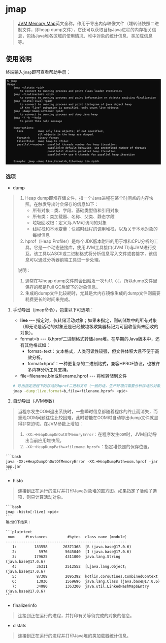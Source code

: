 # jmap
> [JVM Memory Map](https://docs.oracle.com/en/java/javase/11/tools/jmap.html#GUID-D2340719-82BA-4077-B0F3-2803269B7F41)英文全称，作用于导出内存映像文件（堆转储快照二进制文件，即heap
> dump文件），它还可以获取目标Java进程的内存相关信息，包括Java堆各区域的使用情况、堆中对象的统计信息、类加载信息等。

## 使用说明

终端输入`jmap`即可查看帮助手册：

![jmap.png](assets/jmap/jmap.png)

### 选项
- dump
> 1. Heap dump即堆存储文件，指一个Java进程在某个时间点的内存快照。在触发导出时会保存的信息如下：
>    - 所有对象：类、字段、基础类型值和引用对象
>    - 所有类：类加载器、名称、父类、静态字段
>    - 垃圾回收根：定义为JVM可访问的对象
>    - 线程栈和本地变量：快照时线程的调用堆栈，以及关于本地对象的每帧信息
> 2. hprof（Heap Profiler）是每个JDK版本附带的用于堆和CPU分析的工具。它是一个动态链接库，使用JVM工具接口(JVM TI)与JVM进行交互。该工具以ASCII或二进制格式将分析信息写入文件或套接字，该信息可以通过分析器前端工具进一步处理。
> 
> 说明：
> 1. 通常在写heap dump文件前会出触发一次`full GC`，所以dump文件里保存的都是Full GC后留下的对象信息。
> 2. 生成的dump文件比较耗时，尤其是大内存镜像生成的dump文件则需要耗费更长的时间来完成。

1. 手动导出（jmap命令），包含以下可选项：
   - **live** --- 指定时，仅转储活动对象；如果未指定，则转储堆中的所有对象（即无论是活动的对象还是已经被垃圾收集器标记为可回收但尚未回收的对象）。
   - format=b --- 以hprof二进制格式转储Java堆。在早期的Java版本中，还有其他格式如：
     - format=text：文本格式，人类可读性较强，但文件体积大且不便于高效分析。
     - format=hprof：一种更复杂的二进制格式，兼容HPROF协议，也被许多内存分析工具支持。
   - file=filename.bin或filename.hprof --- 将堆转储到文件

    ```bash
    # 导出指定进程下的存活的hprof二进制文件（一般的话，生产环境只需要分析存活的对象）
    jmap -dump:live,format=b,file=<filename.hprof> <pid>
    ```

2. 自动导出（JVM参数）
> 当程序发生OOM退出系统时，一些瞬时信息都随着程序的终止而消失，而重现OOM问题往往比较困难，此时若能在OOM时自动导出dump文件就显得非常迫切。在JVM参数上增加：
>
> 1. `-XX:+HeapDumpOnOutOfMemoryError`：在程序发生`OOM`时，JVM自动导出当前应用堆快照。
> 2. `-XX:+HeapDumpPath=<filename.hprof>`：指定堆快照的保存位置。

    ```bash
    java -XX:+HeapDumpOnOutOfMemoryError -XX:+HeapDumpPath=oom.hprof -jar app.jar
    ```

- histo
> 连接到正在运行的进程并打印Java对象堆的直方图。如果指定了活动子选项，则只计算活动对象。

    ```bash
    jmap -histo[:live] <pid>
    ```
    输出如下结果：
    
    ```plaintext
     num     #instances         #bytes  class name (module)
    -------------------------------------------------------
       1:        183558       26371368  [B (java.base@17.0.6)
       2:          5976        5645040  [I (java.base@17.0.6)
       3:        179625        4311000  java.lang.String (java.base@17.0.6)
       4:         36311        2512552  [Ljava.lang.Object; (java.base@17.0.6)
       5:         87308        2095392  kotlin.coroutines.CombinedContext
       6:         13036        1569696  java.lang.Class (java.base@17.0.6)
       7:         34080        1363200  java.util.LinkedHashMap$Entry (java.base@17.0.6)
    ```

- finalizerinfo
> 连接到正在运行的进程，并打印有关等待完成的对象的信息。

- clstats
> 连接到正在运行的进程并打印Java堆的类加载器统计信息。
